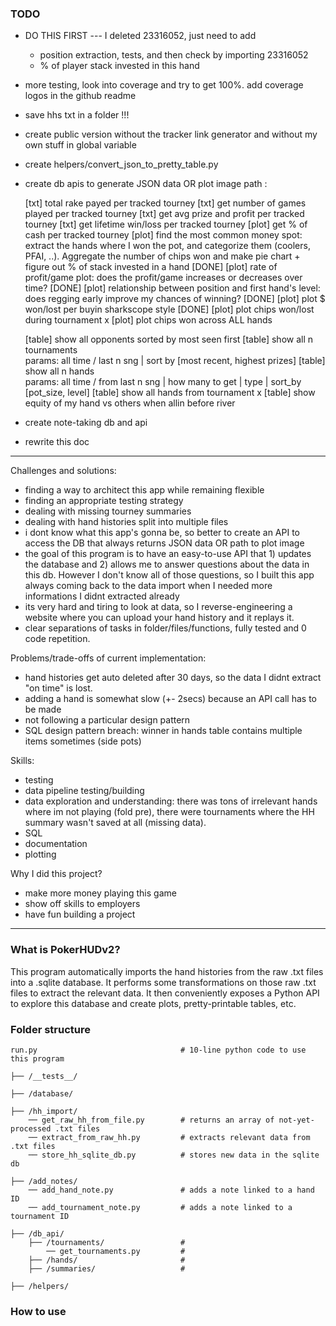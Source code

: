### TODO
* DO THIS FIRST --- I deleted 23316052, just need
  to add 
  - position extraction, tests, and then 
  check by importing 23316052
  - % of player stack invested in this hand
    
* more testing, look into coverage and try to get 100%. 
  add coverage logos in the github readme

* save hhs txt in a folder !!!

* create public version without the tracker link generator and 
  without my own stuff in global variable

* create helpers/convert_json_to_pretty_table.py 
 
* create db apis to generate JSON data OR plot image path :

    [txt] total rake payed per tracked tourney
    [txt] get number of games played per tracked tourney
    [txt] get avg prize and profit per tracked tourney
    [txt] get lifetime win/loss per tracked tourney
    [plot] get % of cash per tracked tourney
    [plot] find the most common money spot: extract the hands where I won the pot, and categorize them (coolers, PFAI, ..). 
           Aggregate the number of chips won and make pie chart + figure out % of stack invested in a hand
    [DONE] [plot] rate of profit/game plot: does the profit/game increases or decreases over time?
    [DONE] [plot] relationship between position and first hand's level: does regging early improve my chances of winning?
    [DONE] [plot] plot $ won/lost per buyin sharkscope style
    [DONE] [plot] plot chips won/lost during tournament x
    [plot] plot chips won across ALL hands

    [table] show all opponents sorted by most seen first 
    [table] show all n tournaments   
    params: all time / last n sng | sort by [most recent, highest prizes]
    [table] show all n hands   
    params: all time / from last n sng | how many to get | type | sort_by [pot_size, level]
    [table] show all hands from tournament x 
    [table] show equity of my hand vs others when allin before river

* create note-taking db and api
* rewrite this doc
_______


Challenges and solutions:
* finding a way to architect this app while remaining flexible
* finding an appropriate testing strategy
* dealing with missing tourney summaries
* dealing with hand histories split into multiple files
* i dont know what this app's gonna be, so better to create an API to access the DB that always returns JSON data OR path to plot image
* the goal of this program is to have an easy-to-use API that 1) updates the database and 2) allows me to answer questions about the data in this db. However I don't know all of those questions, so I built this app always coming back to the data import when I needed more informations I didnt extracted already
* its very hard and tiring to look at data, so I reverse-engineering a website where you can upload your hand history and it replays it.
* clear separations of tasks in folder/files/functions, fully tested and 0 code repetition. 


Problems/trade-offs of current implementation:
* hand histories get auto deleted after 30 days, so the data I didnt extract "on time" is lost.
* adding a hand is somewhat slow (+- 2secs) because an API call has to be made
* not following a particular design pattern
* SQL design pattern breach: winner in hands table contains multiple items sometimes (side pots)


Skills:
* testing 
* data pipeline testing/building
* data exploration and understanding: there was tons of irrelevant hands where im not playing (fold pre), there were tournaments where the HH summary wasn't saved at all (missing data). 
* SQL
* documentation
* plotting

Why I did this project?
* make more money playing this game
* show off skills to employers
* have fun building a project 
_______

### What is PokerHUDv2?

This program automatically imports the hand histories from the raw .txt files into a .sqlite database. 
It performs some transformations on those raw .txt files to extract the relevant data. It then conveniently exposes a Python API to explore this database and create plots, pretty-printable tables, etc. 

### Folder structure


    run.py                                # 10-line python code to use this program
    
    ├── /__tests__/     
    
    ├── /database/     

    ├── /hh_import/                       
        ── get_raw_hh_from_file.py        # returns an array of not-yet-processed .txt files
        ── extract_from_raw_hh.py         # extracts relevant data from .txt files
        ── store_hh_sqlite_db.py          # stores new data in the sqlite db
        
    ├── /add_notes/                        
        ── add_hand_note.py               # adds a note linked to a hand ID
        ── add_tournament_note.py         # adds a note linked to a tournament ID
        
    ├── /db_api/                         
        ├── /tournaments/                 # 
            ── get_tournaments.py         # 
        ├── /hands/                       # 
        ├── /summaries/                   # 
        
    ├── /helpers/                         


### How to use

